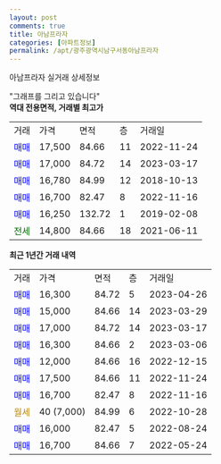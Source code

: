 ```yaml
---
layout: post
comments: true
title: 아남프라자
categories: [아파트정보]
permalink: /apt/광주광역시남구서동아남프라자
---
```


아남프라자 실거래 상세정보

<script type="text/javascript">
  google.charts.load('current', {'packages':['line', 'corechart']});
  google.charts.setOnLoadCallback(drawChart);

  function drawChart() {
    var data = new google.visualization.DataTable();
    data.addColumn('date', '거래일');
    data.addColumn('number', "매매");
    data.addColumn('number', "전세");
    data.addColumn('number', "전매");

    data.addRows([[new Date(Date.parse("2023-04-26")), 16300, null, null], [new Date(Date.parse("2023-03-29")), 15000, null, null], [new Date(Date.parse("2023-03-17")), 17000, null, null], [new Date(Date.parse("2023-03-06")), 16300, null, null], [new Date(Date.parse("2022-12-15")), 12000, null, null], [new Date(Date.parse("2022-11-24")), 17500, null, null], [new Date(Date.parse("2022-11-16")), 16700, null, null], [new Date(Date.parse("2022-10-28")), null, null, null], [new Date(Date.parse("2022-08-24")), 16000, null, null], [new Date(Date.parse("2022-05-24")), 16700, null, null]]);

    var options = {
      hAxis: {
        format: 'yyyy/MM/dd'
      },    
      lineWidth: 0,
      pointsVisible: true,    
      title: '최근 1년간 유형별 실거래가 분포',
      legend: { position: 'bottom' }
    };

    var formatter = new google.visualization.NumberFormat({pattern:'###,###'} );
    formatter.format(data, 1);
    formatter.format(data, 2);
    
    setTimeout(function() {
        var chart = new google.visualization.LineChart(document.getElementById('columnchart_material'));
        chart.draw(data, (options));
        document.getElementById('loading').style.display = 'none';
    }, 200);
  }
</script>


<div id="loading" style="z-index:20; display: block; margin-left: 0px">"그래프를 그리고 있습니다"</div>
<div id="columnchart_material" style="width: 95%; margin-left: 0px; display: block"></div>
<!-- contents start -->
<b>역대 전용면적, 거래별 최고가</b>
<table class="sortable">
    <tr>
      <td>거래</td>
      <td>가격</td>
      <td>면적</td>
      <td>층</td>
      <td>거래일</td>
    </tr>
        <tr>
          <td><a style="color: blue">매매</a></td>
          <td>17,500</td>
          <td>84.66</td>
          <td>11</td>
          <td>2022-11-24</td>
        </tr>            <tr>
          <td><a style="color: blue">매매</a></td>
          <td>17,000</td>
          <td>84.72</td>
          <td>14</td>
          <td>2023-03-17</td>
        </tr>            <tr>
          <td><a style="color: blue">매매</a></td>
          <td>16,780</td>
          <td>84.99</td>
          <td>12</td>
          <td>2018-10-13</td>
        </tr>            <tr>
          <td><a style="color: blue">매매</a></td>
          <td>16,700</td>
          <td>82.47</td>
          <td>8</td>
          <td>2022-11-16</td>
        </tr>            <tr>
          <td><a style="color: blue">매매</a></td>
          <td>16,250</td>
          <td>132.72</td>
          <td>1</td>
          <td>2019-02-08</td>
        </tr>        
        <tr>
              <td><a style="color: darkgreen">전세</a></td>
              <td>14,800</td>
              <td>84.66</td>
              <td>18</td>
              <td>2021-06-11</td>
            </tr>        
    
</table>

<b>최근 1년간 거래 내역</b>

<table class="sortable">
    <tr>
      <td>거래</td>
      <td>가격</td>
      <td>면적</td>
      <td>층</td>
      <td>거래일</td>
    </tr>
    <tr>
      <td><a style="color: blue">매매</a></td>
      <td>16,300</td>
      <td>84.72</td>
      <td>5</td>
      <td>2023-04-26</td>
    </tr>          <tr>
      <td><a style="color: blue">매매</a></td>
      <td>15,000</td>
      <td>84.66</td>
      <td>14</td>
      <td>2023-03-29</td>
    </tr>          <tr>
      <td><a style="color: blue">매매</a></td>
      <td>17,000</td>
      <td>84.72</td>
      <td>14</td>
      <td>2023-03-17</td>
    </tr>          <tr>
      <td><a style="color: blue">매매</a></td>
      <td>16,300</td>
      <td>84.66</td>
      <td>2</td>
      <td>2023-03-06</td>
    </tr>          <tr>
      <td><a style="color: blue">매매</a></td>
      <td>12,000</td>
      <td>84.66</td>
      <td>16</td>
      <td>2022-12-15</td>
    </tr>          <tr>
      <td><a style="color: blue">매매</a></td>
      <td>17,500</td>
      <td>84.66</td>
      <td>11</td>
      <td>2022-11-24</td>
    </tr>          <tr>
      <td><a style="color: blue">매매</a></td>
      <td>16,700</td>
      <td>82.47</td>
      <td>8</td>
      <td>2022-11-16</td>
    </tr>          <tr>
      <td><a style="color: darkgoldenrod">월세</a></td>
      <td>40 (7,000)</td>
      <td>84.99</td>
      <td>6</td>
      <td>2022-10-28</td>
    </tr>          <tr>
      <td><a style="color: blue">매매</a></td>
      <td>16,000</td>
      <td>82.47</td>
      <td>5</td>
      <td>2022-08-24</td>
    </tr>          <tr>
      <td><a style="color: blue">매매</a></td>
      <td>16,700</td>
      <td>84.66</td>
      <td>7</td>
      <td>2022-05-24</td>
    </tr>      </table>
<!-- contents end -->    

